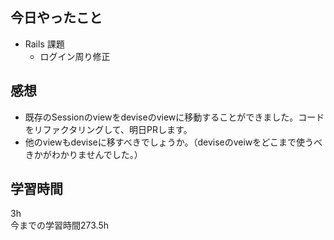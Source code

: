 ## 今日やったこと
- Rails 課題 
  - ログイン周り修正

## 感想
- 既存のSessionのviewをdeviseのviewに移動することができました。コードをリファクタリングして、明日PRします。
- 他のviewもdeviseに移すべきでしょうか。（deviseのveiwをどこまで使うべきかがわかりませんでした。）

## 学習時間
3h  
今までの学習時間273.5h 

